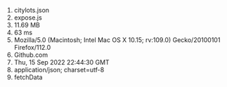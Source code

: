 1. citylots.json
2. expose.js
3. 11.69 MB
4. 63 ms
5. Mozilla/5.0 (Macintosh; Intel Mac OS X 10.15; rv:109.0) Gecko/20100101 Firefox/112.0
6. Github.com
7. Thu, 15 Sep 2022 22:44:30 GMT
8. application/json; charset=utf-8
9. fetchData
